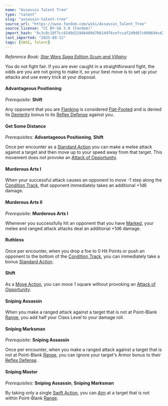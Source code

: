 ```yaml
---
name: "Assassin Talent Tree"
type: "talent"
slug: "assassin-talent-tree"
source_url: "https://swse.fandom.com/wiki/Assassin_Talent_Tree"
source_license: "CC BY-SA 3.0 (Fandom)"
import_hash: "9c3c8c18f7cc0249d2194b489d70614976cefccaf2d9d67c000694cd2002341a"
last_imported: "2025-09-12"
tags: [SWSE, Talent]
---
```

*Reference Book: [Star Wars Saga Edition Scum and Villainy](https://swse.fandom.com/wiki/Star_Wars_Saga_Edition_Scum_and_Villainy)*

You do not fight fair. If you are ever caught in a straightforward fight, the odds are you are not going to make it, so your best move is to set up your attacks and use every trick at your disposal.

#### **Advantageous Positioning**
*Prerequisite:* **Shift**

Any opponent that you are [Flanking](https://swse.fandom.com/wiki/Flanking) is considered [Flat-Footed](https://swse.fandom.com/wiki/Flat-Footed) and is denied its [Dexterity](https://swse.fandom.com/wiki/Dexterity) bonus to its [Reflex Defense](https://swse.fandom.com/wiki/Reflex_Defense) against you.

#### **Get Some Distance**
*Prerequisites:* **Advantageous Positioning**, **Shift**

Once per encounter as a [Standard Action](https://swse.fandom.com/wiki/Standard_Action) you can make a melee attack against a target and then move up to your speed away from that target. This movement does not provoke an [Attack of Opportunity](https://swse.fandom.com/wiki/Attack_of_Opportunity).

#### **Murderous Arts I**
When your successful attack causes an opponent to move -1 step along the [Condition Track](https://swse.fandom.com/wiki/Condition_Track), that opponent immediately takes an additional +1d6 damage.

#### **Murderous Arts II**
*Prerequisite:* **Murderous Arts I**

Whenever you successfully hit an opponent that you have [Marked](https://swse.fandom.com/wiki/Marked), your melee and ranged attack attacks deal an additional +1d6 damage.

#### **Ruthless**
Once per encounter, when you drop a foe to 0 Hit Points or push an opponent to the bottom of the [Condition Track](https://swse.fandom.com/wiki/Condition_Track), you can immediately take a bonus [Standard Action](https://swse.fandom.com/wiki/Standard_Action).

#### **Shift**
As a [Move Action](https://swse.fandom.com/wiki/Move_Action), you can move 1 square without provoking an [Attack of Opportunity](https://swse.fandom.com/wiki/Attack_of_Opportunity).

#### **Sniping Assassin**
When you make a ranged attack against a target that is not at Point-Blank [Range](https://swse.fandom.com/wiki/Range), you add half your Class Level to your damage roll.

#### **Sniping Marksman**
*Prerequisite:* **Sniping Assassin**

Once per encounter, when you make a ranged attack against a target that is not at Point-Blank [Range](https://swse.fandom.com/wiki/Range), you can ignore your target's Armor bonus to their [Reflex Defense](https://swse.fandom.com/wiki/Reflex_Defense).

#### **Sniping Master**
*Prerequisites:* **Sniping Assassin**, **Sniping Marksman**

By taking only a single [Swift Action](https://swse.fandom.com/wiki/Swift_Action), you can [Aim](https://swse.fandom.com/wiki/Aim) at a target that is not within Point-Blank [Range](https://swse.fandom.com/wiki/Range).